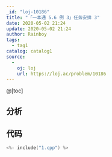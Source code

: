 ```yaml
---
_id: "loj-10186"
title: "「一本通 5.6 例 3」任务安排 3"
date: 2020-05-02 21:24
update: 2020-05-02 21:24
author: Rainboy
tags:
  - tag1
catalog: catalog1
source: 
  - 
    oj: loj
    url: https://loj.ac/problem/10186
---
```



@[toc]
## 分析



## 代码

```c
<%- include("1.cpp") %>
```
